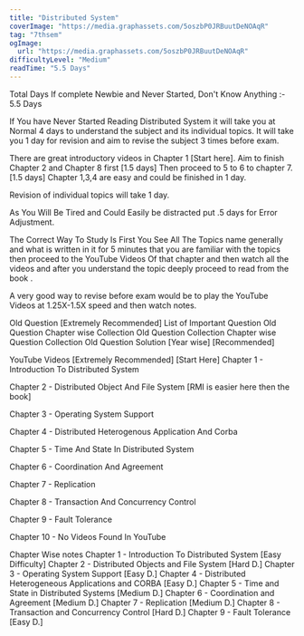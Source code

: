 ```yaml
---
title: "Distributed System"
coverImage: "https://media.graphassets.com/5oszbP0JRBuutDeNOAqR"
tag: "7thsem"
ogImage:
  url: "https://media.graphassets.com/5oszbP0JRBuutDeNOAqR"
difficultyLevel: "Medium"
readTime: "5.5 Days"
---
```


<!-- @format -->

Total Days If complete Newbie and Never Started, Don't Know Anything :- 5.5 Days

If You have Never Started Reading Distributed System it will take you at Normal 4 days to understand the subject and its individual topics. It will take you 1 day for revision and aim to revise the subject 3 times before exam.

There are great introductory videos in Chapter 1 [Start here].
Aim to finish Chapter 2 and Chapter 8 first [1.5 days]
Then proceed to 5 to 6 to chapter 7. [1.5 days]
Chapter 1,3,4 are easy and could be finished in 1 day.

Revision of individual topics will take 1 day.

As You Will Be Tired and Could Easily be distracted put .5 days for Error Adjustment.

The Correct Way To Study Is First You See All The Topics name generally and what is written in it for 5 minutes that you are familiar with the topics then proceed to the YouTube Videos Of that chapter and then watch all the videos and after you understand the topic deeply proceed to read from the book .

A very good way to revise before exam would be to play the YouTube Videos at 1.25X-1.5X speed and then watch notes.

Old Question [Extremely Recommended]
List of Important Question
Old Question Chapter wise Collection
Old Question Collection
Chapter wise Question Collection
Old Question Solution [Year wise] [Recommended]

YouTube Videos [Extremely Recommended] [Start Here]
Chapter 1 - Introduction To Distributed System

Chapter 2 - Distributed Object And File System [RMI is easier here then the book]

Chapter 3 - Operating System Support

Chapter 4 - Distributed Heterogenous Application And Corba

Chapter 5 - Time And State In Distributed System

Chapter 6 - Coordination And Agreement

Chapter 7 - Replication

Chapter 8 - Transaction And Concurrency Control

Chapter 9 - Fault Tolerance

Chapter 10 - No Videos Found In YouTube

Chapter Wise notes
Chapter 1 - Introduction To Distributed System [Easy Difficulty]
Chapter 2 - Distributed Objects and File System [Hard D.]
Chapter 3 - Operating System Support [Easy D.]
Chapter 4 - Distributed Heterogeneous Applications and CORBA [Easy D.]
Chapter 5 - Time and State in Distributed Systems [Medium D.]
Chapter 6 - Coordination and Agreement [Medium D.]
Chapter 7 - Replication [Medium D.]
Chapter 8 - Transaction and Concurrency Control [Hard D.]
Chapter 9 - Fault Tolerance [Easy D.]
